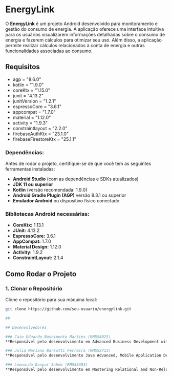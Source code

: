 # EnergyLink 

O **EnergyLink** é um projeto Android desenvolvido para monitoramento e gestão do consumo de energia. A aplicação oferece uma interface intuitiva para os usuários visualizarem informações detalhadas sobre o consumo de energia e fazerem cálculos para otimizar seu uso. Além disso, a aplicação permite realizar cálculos relacionados à conta de energia e outras funcionalidades associadas ao consumo.

## Requisitos
- agp = "8.6.0"
- kotlin = "1.9.0"
- coreKtx = "1.15.0"
- junit = "4.13.2"
- junitVersion = "1.2.1"
- espressoCore = "3.6.1"
- appcompat = "1.7.0"
- material = "1.12.0"
- activity = "1.9.3"
- constraintlayout = "2.2.0"
- firebaseAuthKtx = "23.1.0"
- firebaseFirestoreKtx = "25.1.1"

### Dependências:

Antes de rodar o projeto, certifique-se de que você tem as seguintes ferramentas instaladas:

- **Android Studio** (com as dependências e SDKs atualizados)
- **JDK 11 ou superior**
- **Kotlin** (versão recomendada: 1.9.0)
- **Android Gradle Plugin (AGP)** versão 8.3.1 ou superior
- **Emulador Android** ou dispositivo físico conectado

### Bibliotecas Android necessárias:
- **CoreKtx:** 1.13.1
- **JUnit:** 4.13.2
- **EspressoCore:** 3.6.1
- **AppCompat:** 1.7.0
- **Material Design:** 1.12.0
- **Activity:** 1.9.2
- **ConstraintLayout:** 2.1.4

## Como Rodar o Projeto

### 1. Clonar o Repositório

Clone o repositório para sua máquina local:

```bash
git clone https://github.com/seu-usuario/energylink.git

##

## Desenvolvedores

### Caio Eduardo Nascimento Martins (RM554025)
**Responsável pelo desenvolvimento em Advanced Business Development with .NET, DevOps Tools & Cloud Computing e Compliance, Quality Assurance & Tests.**

### Julia Mariano Barsotti Ferreira (RM552713)  
**Responsável pelo desenvolvimento Java Advanced, Mobile Application Development e Compliance, Quality Assurance & Tests.**

### Leonardo Gaspar Saheb (RM553383)  
**Responsável pelo desenvolvimento em Mastering Relational and Non-Relational Database, Disruptive Architectures: IoT, IoB & Generative AI e Compliance, Quality Assurance & Tests.**
